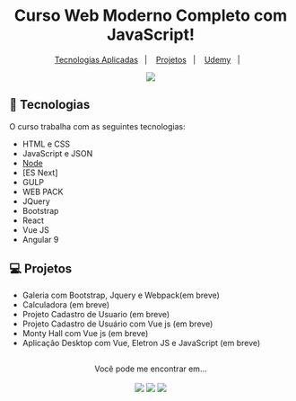 <h1 align="center"> Curso Web Moderno Completo com JavaScript!</h1>

<p align="center">
  <a href="#-tecnologias">Tecnologias Aplicadas</a>&nbsp;&nbsp;&nbsp;|&nbsp;&nbsp;&nbsp;
  <a href="#-projetos">Projetos</a>&nbsp;&nbsp;&nbsp;|&nbsp;&nbsp;&nbsp;
  <a href="https://www.udemy.com/course/curso-web/">Udemy</a>&nbsp;&nbsp;&nbsp;|&nbsp;&nbsp;&nbsp;

</p>

<p align = "center">
  <img src="https://images.unsplash.com/photo-1633356122544-f134324a6cee?ixlib=rb-4.0.3&ixid=MnwxMjA3fDB8MHxwaG90by1wYWdlfHx8fGVufDB8fHx8&auto=format&fit=crop&w=870&q=80/">
</p>

## 🚀 Tecnologias

O curso trabalha com as seguintes tecnologias:

- HTML e CSS
- JavaScript e JSON
- [Node](https://nodejs.org/)
- [ES Next]
- GULP
- WEB PACK
- JQuery
- Bootstrap
- React
- Vue JS
- Angular 9 

## 💻 Projetos

- Galeria com Bootstrap, Jquery e Webpack(em breve)
- Calculadora (em breve)
- Projeto Cadastro de Usuario (em breve)
- Projeto Cadastro de Usuário com Vue js (em breve)
- Monty Hall com Vue js (em breve)
- Aplicação Desktop com Vue, Eletron JS e JavaScript (em breve)

##

<p align = "center">
  Você pode me encontrar em...<br><br>
  <a href="https://www.linkedin.com/in/david-mouzinho"><img src="https://img.shields.io/badge/LinkedIn-0077B5?style=for-the-badge&logo=linkedin&logoColor=white"></a>
  <a href="#"><img src="https://img.shields.io/badge/Twitter-1DA1F2?style=for-the-badge&logo=twitter&logoColor=white"></a>
  <a href="#"><img src="https://img.shields.io/badge/dev.to-0A0A0A?style=for-the-badge&logo=devdotto&logoColor=white"></a>
</p>


